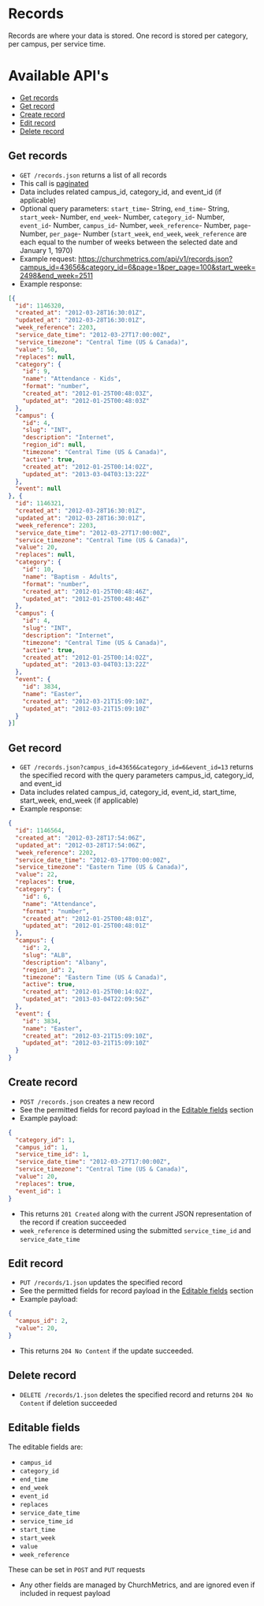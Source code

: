 # Records

Records are where your data is stored. One record is stored per category, per campus, per service time.

# Available API's

- [Get records](#get-records)
- [Get record](#get-record)
- [Create record](#create-record)
- [Edit record](#edit-record)
- [Delete record](#delete-record)

## Get records

* `GET /records.json` returns a list of all records
* This call is [paginated](../README.md#pagination)
* Data includes related campus_id, category_id, and event_id (if applicable)
* Optional query parameters: `start_time`- String, `end_time`- String, `start_week`- Number, `end_week`- Number, `category_id`- Number, `event_id`- Number, `campus_id`- Number, `week_reference`- Number, `page`- Number, `per_page`- Number (`start_week`, `end_week`, `week_reference` are each equal to the number of weeks between the selected date and January 1, 1970)
* Example request: https://churchmetrics.com/api/v1/records.json?campus_id=43656&category_id=6&page=1&per_page=100&start_week=2498&end_week=2511
* Example response:
```json
[{
  "id": 1146320,
  "created_at": "2012-03-28T16:30:01Z",
  "updated_at": "2012-03-28T16:30:01Z",
  "week_reference": 2203,
  "service_date_time": "2012-03-27T17:00:00Z",
  "service_timezone": "Central Time (US & Canada)",
  "value": 50,
  "replaces": null,
  "category": {
    "id": 9,
    "name": "Attendance - Kids",
    "format": "number",
    "created_at": "2012-01-25T00:48:03Z",
    "updated_at": "2012-01-25T00:48:03Z"
  },
  "campus": {
    "id": 4,
    "slug": "INT",
    "description": "Internet",
    "region_id": null,
    "timezone": "Central Time (US & Canada)",
    "active": true,
    "created_at": "2012-01-25T00:14:02Z",
    "updated_at": "2013-03-04T03:13:22Z"
  },
  "event": null
}, {
  "id": 1146321,
  "created_at": "2012-03-28T16:30:01Z",
  "updated_at": "2012-03-28T16:30:01Z",
  "week_reference": 2203,
  "service_date_time": "2012-03-27T17:00:00Z",
  "service_timezone": "Central Time (US & Canada)",
  "value": 20,
  "replaces": null,
  "category": {
    "id": 10,
    "name": "Baptism - Adults",
    "format": "number",
    "created_at": "2012-01-25T00:48:46Z",
    "updated_at": "2012-01-25T00:48:46Z"
  },
  "campus": {
    "id": 4,
    "slug": "INT",
    "description": "Internet",
    "timezone": "Central Time (US & Canada)",
    "active": true,
    "created_at": "2012-01-25T00:14:02Z",
    "updated_at": "2013-03-04T03:13:22Z"
  },
  "event": {
    "id": 3834,
    "name": "Easter",
    "created_at": "2012-03-21T15:09:10Z",
    "updated_at": "2012-03-21T15:09:10Z"
  }
}]
```

## Get record
* `GET /records.json?campus_id=43656&category_id=6&event_id=13` returns the specified record with the query parameters campus_id, category_id, and event_id
* Data includes related campus_id, category_id, event_id, start_time, start_week, end_week (if applicable)
* Example response:
```json
{
  "id": 1146564,
  "created_at": "2012-03-28T17:54:06Z",
  "updated_at": "2012-03-28T17:54:06Z",
  "week_reference": 2202,
  "service_date_time": "2012-03-17T00:00:00Z",
  "service_timezone": "Eastern Time (US & Canada)",
  "value": 22,
  "replaces": true,
  "category": {
    "id": 6,
    "name": "Attendance",
    "format": "number",
    "created_at": "2012-01-25T00:48:01Z",
    "updated_at": "2012-01-25T00:48:01Z"
  },
  "campus": {
    "id": 2,
    "slug": "ALB",
    "description": "Albany",
    "region_id": 2,
    "timezone": "Eastern Time (US & Canada)",
    "active": true,
    "created_at": "2012-01-25T00:14:02Z",
    "updated_at": "2013-03-04T22:09:56Z"
  },
  "event": {
    "id": 3834,
    "name": "Easter",
    "created_at": "2012-03-21T15:09:10Z",
    "updated_at": "2012-03-21T15:09:10Z"
  }
}
```

## Create record

* `POST /records.json` creates a new record
* See the permitted fields for record payload in the [Editable fields](#editable-fields) section
* Example payload:
```json
{
  "category_id": 1,
  "campus_id": 1,
  "service_time_id": 1,
  "service_date_time": "2012-03-27T17:00:00Z",
  "service_timezone": "Central Time (US & Canada)",
  "value": 20,
  "replaces": true,
  "event_id": 1  
}
```
* This returns `201 Created` along with the current JSON representation of the record if creation succeeded
* `week_reference` is determined using the submitted `service_time_id` and `service_date_time`

## Edit record

* `PUT /records/1.json` updates the specified record
* See the permitted fields for record payload in the [Editable fields](#editable-fields) section
* Example payload:
```json
{
  "campus_id": 2,
  "value": 20,
}
```
* This returns `204 No Content` if the update succeeded.

## Delete record

* `DELETE /records/1.json` deletes the specified record and returns `204 No Content` if deletion succeeded

## Editable fields

The editable fields are:
- `campus_id`
- `category_id`
- `end_time`
- `end_week`
- `event_id`
- `replaces`
- `service_date_time`
- `service_time_id`
- `start_time`
- `start_week`
- `value`
- `week_reference`

These can be set in `POST` and `PUT` requests
- Any other fields are managed by ChurchMetrics, and are ignored even if included in request payload
